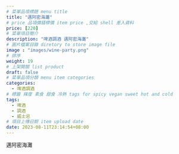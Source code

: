 ```yaml
---
# 菜單品項標題 menu title 
title: "邁阿密海灘"
# price 品項價錢標價 item price ,交給 shell 差入資料
price: [220] 
# 菜單項目簡介 
description: "啤酒調酒 邁阿密海灘"
# 圖片檔案目錄 diretory to store image file
image : "images/wine-party.png"
# 排序
weight: 19 
# 上架開關 list product 
draft: false
# 菜單品項分類 menu item categories 
categories:
  - 啤酒調酒 
# 標籤 辣度 素食 甜食 冷熱 tags for spicy vegan sweet hot and cold 
tags:
  - 啤酒
  - 調酒 
  - 威士忌
# 項目上傳日期 item upload date 
date: 2023-08-11T23:14:54+08:00
---
```


 邁阿密海灘
